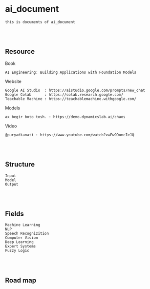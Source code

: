 <!--------------------------------------------------------------------------------- Description -->
# ai_document
    this is documents of ai_document

<!--------------------------------------------------------------------------------- Resource -->
<br><br>

## Resource  
<!-------------------------- Book -->
Book
```
AI Engineering: Building Applications with Foundation Models
```
<!-------------------------- Website -->
Website
```
Google AI Studio  : https://aistudio.google.com/prompts/new_chat
Google Colab      : https://colab.research.google.com/
Teachable Machine : https://teachablemachine.withgoogle.com/
```
<!-------------------------- Models -->
Models
```
ax begir boto tosh. : https://demo.dynamicslab.ai/chaos
```
<!-------------------------- Video -->
Video
```
@puryadianati : https://www.youtube.com/watch?v=Fw9DuncIeJQ
```

<!--------------------------------------------------------------------------------- Structure -->
<br><br>

## Structure
```
Input 
Model
Output
```

<!--------------------------------------------------------------------------------- Fields -->
<br><br>

## Fields
```
Machine Learning
NLP
Speech Recognizition
Computer Vision
Deep Learning
Expert Systems
Fuzzy Logic
```



<!--------------------------------------------------------------------------------- Road map -->
<br><br>

## Road map









